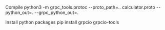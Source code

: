 Compile
python3 -m grpc_tools.protoc --proto_path=.. calculator.proto --python_out=. --grpc_python_out=.

Install python packages
pip install grpcio grpcio-tools


